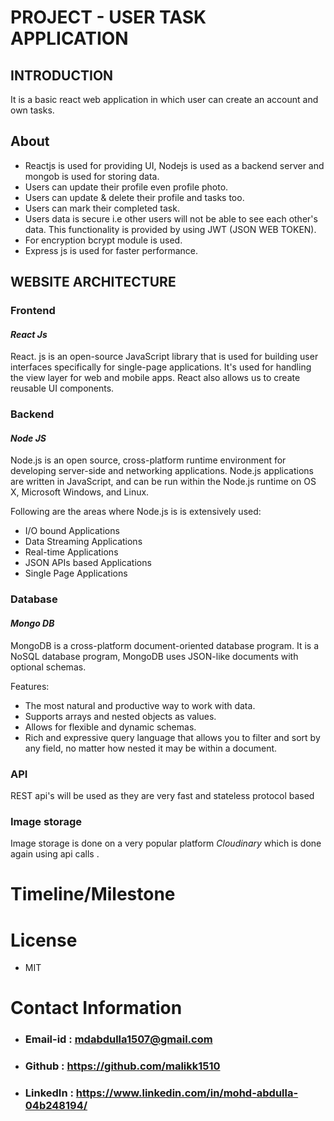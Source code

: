 # **PROJECT - USER TASK APPLICATION**

## **INTRODUCTION**
 It is a basic react web application in which user can create an account and own tasks.

## **About**

- Reactjs is used for providing UI, Nodejs is used as a backend server and mongob is used for storing data.
- Users can update their profile even profile photo.
- Users can update & delete their profile and tasks too.
- Users can mark their completed task.
- Users data is secure i.e other users will not be able to see each other's data. This functionality is provided by using
  JWT (JSON WEB TOKEN).
- For encryption bcrypt module is used.
- Express js is used for faster performance.

## **WEBSITE ARCHITECTURE**

### **Frontend**

#### *React Js* 
   React. js is an open-source JavaScript library that is used for building user interfaces specifically for single-page applications. It's used for handling the view layer for web and mobile apps. React also allows us to create reusable UI components.

### **Backend**

#### *Node JS*   
   Node.js is an open source, cross-platform runtime environment for developing server-side and networking applications. Node.js applications are written in JavaScript, and can be run within the Node.js runtime on OS X, Microsoft Windows, and Linux.

   Following are the areas where Node.js is is extensively used:

   - I/O bound Applications
   - Data Streaming Applications
   - Real-time Applications
   - JSON APIs based Applications
   - Single Page Applications

### **Database**

#### *Mongo DB*   

   MongoDB is a cross-platform document-oriented database program. It is a NoSQL database program, MongoDB uses JSON-like documents with optional schemas.

   Features:

   - The most natural and productive way to work with data.
   - Supports arrays and nested objects as values.
   - Allows for flexible and dynamic schemas.
   - Rich and expressive query language that allows you to filter and sort by any field, no matter how nested it may be
     within a document.

### **API**

   REST api's will be used as they are very fast and stateless protocol based

### **Image storage**

   Image storage is done on a very popular platform *Cloudinary* which is done again using api calls .

# Timeline/Milestone

# License
 - MIT

# Contact Information

- ### Email-id : mdabdulla1507@gmail.com

- ### Github : https://github.com/malikk1510

- ### LinkedIn : https://www.linkedin.com/in/mohd-abdulla-04b248194/
